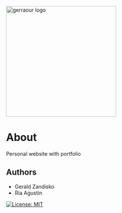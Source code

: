 <picture>
  <source media="(prefers-color-scheme: dark)" srcset="https://www.gerraour.com/assets/images/github/github-logo-light.png" width="300">
  <source media="(prefers-color-scheme: light)" srcset="https://www.gerraour.com/assets/images/github/github-logo-dark.png" width="300">
  <img alt="gerraour logo" src="https://www.gerraour.com/assets/images/github/github-logo-dark.png">
</picture>

# About

Personal website with portfolio

## Authors

- Gerald Zandisko
- Ria Agustin

[![License: MIT](https://img.shields.io/badge/License-MIT-yellow.svg)](https://opensource.org/licenses/MIT)
